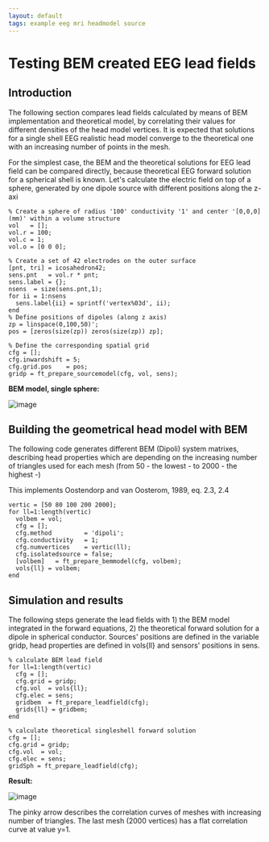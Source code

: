 ```yaml
---
layout: default
tags: example eeg mri headmodel source
---
```


# Testing BEM created EEG lead fields

## Introduction
The following section compares lead fields calculated by means of BEM implementation and theoretical model, by correlating their values for different densities of the head model vertices. It is expected that solutions for a single shell EEG realistic head model converge to the theoretical one with an increasing number of points in the mesh.

For the simplest case, the BEM and the theoretical solutions for EEG lead field can be compared directly, because theoretical EEG forward solution for a spherical shell is known. Let's calculate the electric field on top of a sphere, generated by one dipole source with different positions along the z-axi

	% Create a sphere of radius '100' conductivity '1' and center '[0,0,0] (mm)' within a volume structure 
	vol   = [];
	vol.r = 100;
	vol.c = 1;
	vol.o = [0 0 0];
	
	% Create a set of 42 electrodes on the outer surface
	[pnt, tri] = icosahedron42; 
	sens.pnt   = vol.r * pnt;
	sens.label = {};
	nsens  = size(sens.pnt,1);
	for ii = 1:nsens
	  sens.label{ii} = sprintf('vertex%03d', ii);
	end
	% Define positions of dipoles (along z axis)
	zp = linspace(0,100,50)';
	pos = [zeros(size(zp)) zeros(size(zp)) zp];
	
	% Define the corresponding spatial grid 
	cfg = [];
	cfg.inwardshift = 5;
	cfg.grid.pos    = pos;
	gridp = ft_prepare_sourcemodel(cfg, vol, sens);

**BEM model, single sphere:**

![image](/media/example/bemtesting1.png@400)

## Building the geometrical head model with BEM

The following code generates different BEM (Dipoli) system matrixes, describing head properties which are depending on the increasing number of triangles used for each mesh (from 50 - the lowest - to 2000 - the highest -)

This implements Oostendorp and van Oosterom, 1989, eq. 2.3, 2.4

	
	vertic = [50 80 100 200 2000];
	for ll=1:length(vertic)
	  volbem = vol;
	  cfg = [];
	  cfg.method         = 'dipoli';
	  cfg.conductivity   = 1;
	  cfg.numvertices    = vertic(ll);
	  cfg.isolatedsource = false;
	  [volbem]   = ft_prepare_bemmodel(cfg, volbem);
	  vols{ll} = volbem; 
	end
	
	

## Simulation and results

The following steps generate the lead fields with 1) the BEM model integrated in the forward equations,
2) the theoretical forward solution for a dipole in spherical conductor. Sources' positions are defined in the variable gridp, head properties are defined in vols{ll} and sensors' positions in sens.

	% calculate BEM lead field
	for ll=1:length(vertic)
	  cfg = [];
	  cfg.grid = gridp;
	  cfg.vol  = vols{ll};
	  cfg.elec = sens;
	  gridbem  = ft_prepare_leadfield(cfg);
	  grids{ll} = gridbem;
	end
	  
	% calculate theoretical singleshell forward solution
	cfg = [];
	cfg.grid = gridp;
	cfg.vol  = vol;
	cfg.elec = sens;
	gridSph = ft_prepare_leadfield(cfg);

**Result:**

![image](/media/example/bemtesting2.png)

The pinky arrow describes the correlation curves of meshes with increasing number of triangles. The last mesh (2000 vertices) has a flat correlation curve at value y=1.

